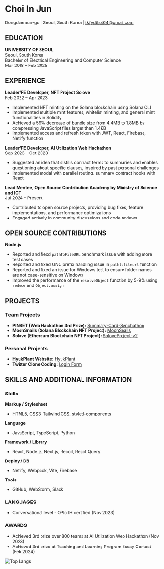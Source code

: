 # Choi In Jun
Dongdaemun-gu | Seoul, South Korea | tkfydtls464@gmail.com

## EDUCATION
**UNIVERSITY OF SEOUL**  
Seoul, South Korea  
Bachelor of Electrical Engineering and Computer Science  
Mar 2018 – Feb 2025

## EXPERIENCE
**Leader/FE Developer, NFT Project Solove**  
Feb 2022 – Apr 2023  
- Implemented NFT minting on the Solana blockchain using Solana CLI  
- Implemented multiple mint features, whitelist minting, and general mint functionalities in Solidity  
- Achieved a 59% decrease of bundle size from 4.4MB to 1.8MB by compressing JavaScript files larger than 1.4KB  
- Implemented access and refresh token with JWT, React, Firebase, Netlify function  

**Leader/FE Developer, AI Utilization Web Hackathon**  
Sep 2023 – Oct 2023  
- Suggested an idea that distills contract terms to summaries and enables questioning about specific clauses, inspired by past personal challenges  
- Implemented modal with parallel routing, summary contract hooks with React  

**Lead Mentee, Open Source Contribution Academy by Ministry of Science and ICT**  
Jul 2024 - Present  
- Contributed to open source projects, providing bug fixes, feature implementations, and performance optimizations  
- Engaged actively in community discussions and code reviews  

## OPEN SOURCE CONTRIBUTIONS
**Node.js**  
- Reported and fiexd `pathToFileURL` benchmark issue with adding more test cases
- Reported and fixed UNC prefix handling issue in `pathtofileurl` function
- Reported and fixed an issue for Windows test to ensure folder names are not case-sensitive on Windows  
- Improved the performance of the `resolveObject` function by 5-9% using `reduce` and `Object.assign`  

## PROJECTS

### Team Projects
- **PINSET (Web Hackathon 3rd Prize):** [Summary-Card-Synchathon](https://github.com/TaePoong719/Summary-Card-Synchathon)  
- **MoonSnails (Solana Blockchain NFT Project):** [MoonSnails](https://github.com/TaePoong719/MoonSnails)  
- **Solove (Ethereum Blockchain NFT Project):** [SoloveProject-v2](https://github.com/free-mint-nft/SoloveProject-v2)  

### Personal Projects
- **HyukPlant Website:** [HyukPlant](https://github.com/EarlyRiser42/BrotherDentist)  
- **Twitter Clone Coding:** [Login Form](https://github.com/LateEarlyRiser/login_form)  

## SKILLS AND ADDITIONAL INFORMATION

### Skills  
**Markup / Stylesheet**  
- HTML5, CSS3, Tailwind CSS, styled-components  

**Language**  
- JavaScript, TypeScript, Python  

**Framework / Library**  
- React, Node.js, Next.js, Recoil, React Query  

**Deploy / DB**  
- Netlify, Webpack, Vite, Firebase  

**Tools**  
- GitHub, WebStorm, Slack  

### LANGUAGES
- Conversational level - OPIc IH certified (Nov 2023)  

### AWARDS
- Achieved 3rd prize over 800 teams at AI Utilization Web Hackathon (Nov 2023)  
- Achieved 3rd prize at Teaching and Learning Program Essay Contest (Feb 2024)  

![Top Langs](https://github-readme-stats.vercel.app/api/top-langs/?username=TaePoong719&layout=compact)
